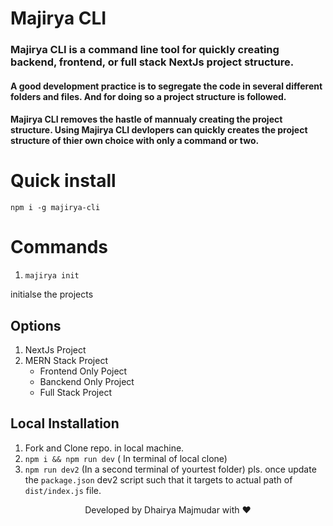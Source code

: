 # Majirya CLI

### Majirya CLI is a command line tool for quickly creating backend, frontend, or full stack NextJs project structure.

#### A good development practice is to segregate the code in several different folders and files. And for doing so a project structure is followed.

#### Majirya CLI removes the hastle of mannualy creating the project structure. Using Majirya CLI devlopers can quickly creates the project structure of thier own choice with only a command or two.

# Quick install

`npm i -g majirya-cli`

# Commands

1. `majirya init`

initialse the projects

## Options

1. NextJs Project
2. MERN Stack Project
   - Frontend Only Poject
   - Banckend Only Project
   - Full Stack Project

## Local Installation

1. Fork and Clone repo. in local machine.
2. `npm i && npm run dev` ( In terminal of local clone)
3. `npm run dev2` (In a second terminal of yourtest folder) pls. once update the `package.json` dev2 script such that it targets to actual path of `dist/index.js` file.

<center>Developed by Dhairya Majmudar with ♥️</center>
